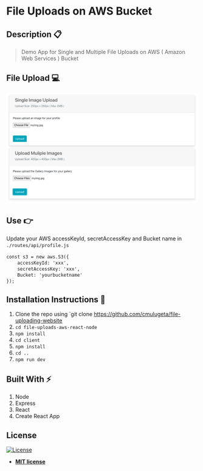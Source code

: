 # File Uploads on AWS Bucket

## Description :clipboard:
> Demo App for Single and Multiple File Uploads on AWS ( Amazon Web Services ) Bucket

## File Upload :computer:
![](image-upload-aws.png)

## Use :point_right:

Update your AWS accessKeyId, secretAccessKey and Bucket name in `./routes/api/profile.js`

```$xslt
const s3 = new aws.S3({
	accessKeyId: 'xxx',
	secretAccessKey: 'xxx',
	Bucket: 'yourbucketname'
});

```

## Installation Instructions :wrench:

1. Clone the repo using `git clone https://github.com/cmulugeta/file-uploading-website
2. `cd file-uploads-aws-react-node`
3. `npm install`
4. `cd client`
5. `npm install`
7. `cd ..`
8. `npm run dev`

## Built With :zap:

1. Node
2. Express
3. React
4. Create React App

## License

[![License](http://img.shields.io/:license-mit-blue.svg?style=flat-square)](http://badges.mit-license.org)

- **[MIT license](http://opensource.org/licenses/mit-license.php)**
